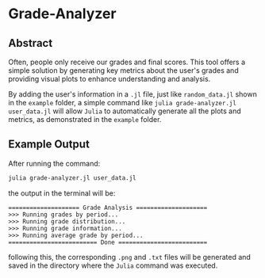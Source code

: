 # Grade-Analyzer
## Abstract

Often, people only receive our grades and final scores. This tool offers a simple solution by generating key metrics about the user's grades and providing visual plots to enhance understanding and analysis.

By adding the user's information in a ``.jl`` file, just like ``random_data.jl`` shown in the ``example`` folder, a simple command like ``julia grade-analyzer.jl user_data.jl`` will allow ``Julia`` to automatically generate all the plots and metrics, as demonstrated in the ``example`` folder.

## Example Output

After running the command:

```bash
julia grade-analyzer.jl user_data.jl
```

the output in the terminal will be:

```
==================== Grade Analysis ====================
>>> Running grades by period...
>>> Running grade distribution...
>>> Running grade information...
>>> Running average grade by period...
========================= Done =========================
```

following this, the corresponding ``.png`` and ``.txt`` files will be generated and saved in the directory where the ``Julia`` command was executed.
